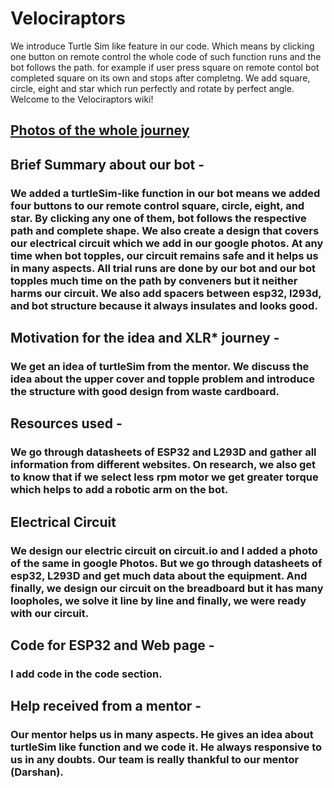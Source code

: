 # Velociraptors
We introduce Turtle Sim like feature in our code. Which means by clicking one button on remote control the whole code of such function runs and the bot follows the path. for example if user press square on remote contol bot completed square on its own and stops after completng. We add square, circle, eight and star which run perfectly and rotate by perfect angle.
Welcome to the Velociraptors wiki!
## [Photos of the whole journey](https://photos.app.goo.gl/DtHRfzA1fKC9Dh447)
## Brief Summary about our bot - 
### We added a turtleSim-like function in our bot means we added four buttons to our remote control square, circle, eight, and star. By clicking any one of them, bot follows the respective path and complete shape. We also create a design that covers our electrical circuit which we add in our google photos. At any time when bot topples, our circuit remains safe and it helps us in many aspects. All trial runs are done by our bot and our bot topples much time on the path by conveners but it neither harms our circuit. We also add spacers between esp32, l293d, and bot structure because it always insulates and looks good.
## Motivation for the idea and XLR* journey - 
### We get an idea of turtleSim from the mentor. We discuss the idea about the upper cover and topple problem and introduce the structure with good design from waste cardboard.
## Resources used - 
### We go through datasheets of ESP32 and L293D and gather all information from different websites. On research, we also get to know that if we select less rpm motor we get greater torque which helps to add a robotic arm on the bot.
## Electrical Circuit
### We design our electric circuit on circuit.io and I added a photo of the same in google Photos. But we go through datasheets of esp32, L293D and get much data about the equipment. And finally, we design our circuit on the breadboard but it has many loopholes, we solve it line by line and finally, we were ready with our circuit.
## Code for ESP32 and Web page - 
### I add code in the code section.
## Help received from a mentor - 
### Our mentor helps us in many aspects. He gives an idea about turtleSim like function and we code it. He always responsive to us in any doubts. Our team is really thankful to our mentor (Darshan).
